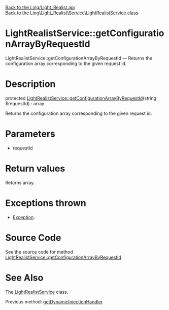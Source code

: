 [Back to the Ling/Light_Realist api](https://github.com/lingtalfi/Light_Realist/blob/master/doc/api/Ling/Light_Realist.md)<br>
[Back to the Ling\Light_Realist\Service\LightRealistService class](https://github.com/lingtalfi/Light_Realist/blob/master/doc/api/Ling/Light_Realist/Service/LightRealistService.md)


LightRealistService::getConfigurationArrayByRequestId
================



LightRealistService::getConfigurationArrayByRequestId — Returns the configuration array corresponding to the given request id.




Description
================


protected [LightRealistService::getConfigurationArrayByRequestId](https://github.com/lingtalfi/Light_Realist/blob/master/doc/api/Ling/Light_Realist/Service/LightRealistService/getConfigurationArrayByRequestId.md)(string $requestId) : array




Returns the configuration array corresponding to the given request id.




Parameters
================


- requestId

    


Return values
================

Returns array.


Exceptions thrown
================

- [Exception](http://php.net/manual/en/class.exception.php).&nbsp;







Source Code
===========
See the source code for method [LightRealistService::getConfigurationArrayByRequestId](https://github.com/lingtalfi/Light_Realist/blob/master/Service/LightRealistService.php#L559-L586)


See Also
================

The [LightRealistService](https://github.com/lingtalfi/Light_Realist/blob/master/doc/api/Ling/Light_Realist/Service/LightRealistService.md) class.

Previous method: [getDynamicInjectionHandler](https://github.com/lingtalfi/Light_Realist/blob/master/doc/api/Ling/Light_Realist/Service/LightRealistService/getDynamicInjectionHandler.md)<br>

